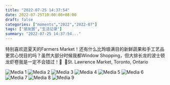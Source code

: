 ```yaml
---
title: "2022-07-25 14:37:54"
date: 2022-07-25T10:00:00+08:00
draft: false
categories: ["moments","2022","2022-07"]
tags: ["朋友圈","生活记录"]
summary: "2022-07-25 14:37:54..."
---
```


特别喜欢逛夏天的Farmers Market！还有什么比玲琅满目的新鲜蔬果和手工艺品更赏心悦目的吗？虽然大部分时候我都Window Shopping，但大排长龙的波士顿龙虾卷我是一定不会错过！🤤
​
​📍St. Lawrence Market, Toronto, Ontario

![Media 1](/Moments/photos/2022-07-25/202207251437540.jpg)
![Media 2](/Moments/photos/2022-07-25/202207251437541.jpg)
![Media 3](/Moments/photos/2022-07-25/202207251437542.jpg)
![Media 4](/Moments/photos/2022-07-25/202207251437543.jpg)
![Media 5](/Moments/photos/2022-07-25/202207251437544.jpg)
![Media 6](/Moments/photos/2022-07-25/202207251437545.jpg)
![Media 7](/Moments/photos/2022-07-25/202207251437546.jpg)
![Media 8](/Moments/photos/2022-07-25/202207251437547.jpg)
![Media 9](/Moments/photos/2022-07-25/202207251437548.jpg)

